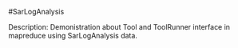 #SarLogAnalysis

Description: Demonistration about Tool and ToolRunner interface in mapreduce using SarLogAnalysis data. 
